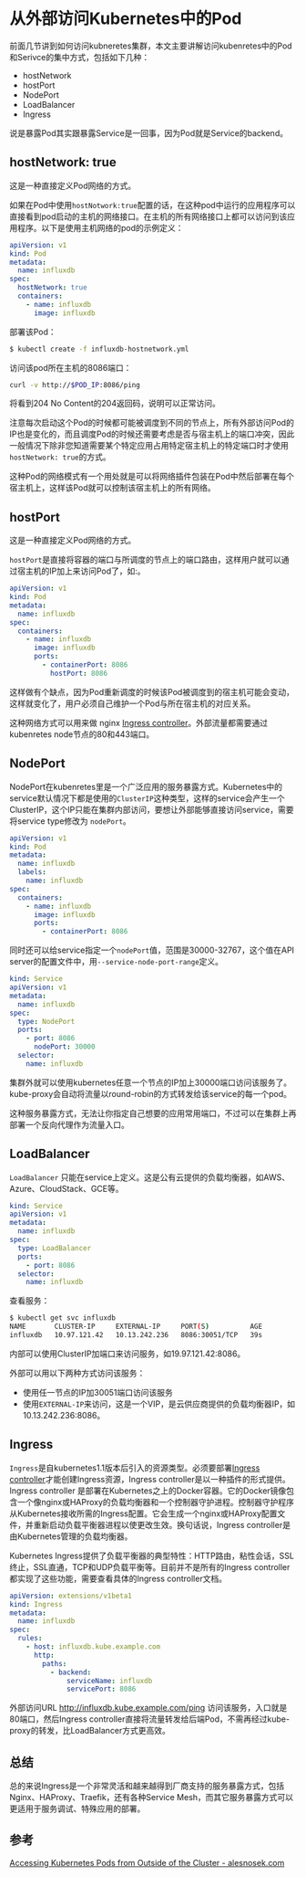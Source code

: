 # 从外部访问Kubernetes中的Pod

前面几节讲到如何访问kubneretes集群，本文主要讲解访问kubenretes中的Pod和Serivce的集中方式，包括如下几种：

- hostNetwork
- hostPort
- NodePort
- LoadBalancer
- Ingress

说是暴露Pod其实跟暴露Service是一回事，因为Pod就是Service的backend。

## hostNetwork: true

这是一种直接定义Pod网络的方式。

如果在Pod中使用`hostNotwork:true`配置的话，在这种pod中运行的应用程序可以直接看到pod启动的主机的网络接口。在主机的所有网络接口上都可以访问到该应用程序。以下是使用主机网络的pod的示例定义：

```yaml
apiVersion: v1
kind: Pod
metadata:
  name: influxdb
spec:
  hostNetwork: true
  containers:
    - name: influxdb
      image: influxdb
```

部署该Pod：

```bash
$ kubectl create -f influxdb-hostnetwork.yml
```

访问该pod所在主机的8086端口：

```bash
curl -v http://$POD_IP:8086/ping
```

将看到204 No Content的204返回码，说明可以正常访问。

注意每次启动这个Pod的时候都可能被调度到不同的节点上，所有外部访问Pod的IP也是变化的，而且调度Pod的时候还需要考虑是否与宿主机上的端口冲突，因此一般情况下除非您知道需要某个特定应用占用特定宿主机上的特定端口时才使用`hostNetwork: true`的方式。

这种Pod的网络模式有一个用处就是可以将网络插件包装在Pod中然后部署在每个宿主机上，这样该Pod就可以控制该宿主机上的所有网络。

## hostPort

这是一种直接定义Pod网络的方式。

`hostPort`是直接将容器的端口与所调度的节点上的端口路由，这样用户就可以通过宿主机的IP加上<hostPort>来访问Pod了，如<hostIP>:<hostPort>。

```yaml
apiVersion: v1
kind: Pod
metadata:
  name: influxdb
spec:
  containers:
    - name: influxdb
      image: influxdb
      ports:
        - containerPort: 8086
          hostPort: 8086
```

这样做有个缺点，因为Pod重新调度的时候该Pod被调度到的宿主机可能会变动，这样<hostIP>就变化了，用户必须自己维护一个Pod与所在宿主机的对应关系。

这种网络方式可以用来做 nginx [Ingress controller](https://github.com/kubernetes/ingress/tree/master/controllers/nginx)。外部流量都需要通过kubenretes node节点的80和443端口。

## NodePort

NodePort在kubenretes里是一个广泛应用的服务暴露方式。Kubernetes中的service默认情况下都是使用的`ClusterIP`这种类型，这样的service会产生一个ClusterIP，这个IP只能在集群内部访问，要想让外部能够直接访问service，需要将service type修改为 `nodePort`。

```yaml
apiVersion: v1
kind: Pod
metadata:
  name: influxdb
  labels:
    name: influxdb
spec:
  containers:
    - name: influxdb
      image: influxdb
      ports:
        - containerPort: 8086
```

同时还可以给service指定一个`nodePort`值，范围是30000-32767，这个值在API server的配置文件中，用`--service-node-port-range`定义。

```yaml
kind: Service
apiVersion: v1
metadata:
  name: influxdb
spec:
  type: NodePort
  ports:
    - port: 8086
      nodePort: 30000
  selector:
    name: influxdb
```

集群外就可以使用kubernetes任意一个节点的IP加上30000端口访问该服务了。kube-proxy会自动将流量以round-robin的方式转发给该service的每一个pod。

这种服务暴露方式，无法让你指定自己想要的应用常用端口，不过可以在集群上再部署一个反向代理作为流量入口。

## LoadBalancer

`LoadBalancer` 只能在service上定义。这是公有云提供的负载均衡器，如AWS、Azure、CloudStack、GCE等。

```yaml
kind: Service
apiVersion: v1
metadata:
  name: influxdb
spec:
  type: LoadBalancer
  ports:
    - port: 8086
  selector:
    name: influxdb
```

查看服务：

```bash
$ kubectl get svc influxdb
NAME       CLUSTER-IP     EXTERNAL-IP     PORT(S)          AGE
influxdb   10.97.121.42   10.13.242.236   8086:30051/TCP   39s
```

内部可以使用ClusterIP加端口来访问服务，如19.97.121.42:8086。

外部可以用以下两种方式访问该服务：

- 使用任一节点的IP加30051端口访问该服务
- 使用`EXTERNAL-IP`来访问，这是一个VIP，是云供应商提供的负载均衡器IP，如10.13.242.236:8086。

## Ingress

`Ingress`是自kubernetes1.1版本后引入的资源类型。必须要部署[Ingress controller](https://github.com/kubernetes/ingress/tree/master/controllers/nginx)才能创建Ingress资源，Ingress controller是以一种插件的形式提供。Ingress controller 是部署在Kubernetes之上的Docker容器。它的Docker镜像包含一个像nginx或HAProxy的负载均衡器和一个控制器守护进程。控制器守护程序从Kubernetes接收所需的Ingress配置。它会生成一个nginx或HAProxy配置文件，并重新启动负载平衡器进程以使更改生效。换句话说，Ingress controller是由Kubernetes管理的负载均衡器。

Kubernetes Ingress提供了负载平衡器的典型特性：HTTP路由，粘性会话，SSL终止，SSL直通，TCP和UDP负载平衡等。目前并不是所有的Ingress controller都实现了这些功能，需要查看具体的Ingress controller文档。

```yaml
apiVersion: extensions/v1beta1
kind: Ingress
metadata:
  name: influxdb
spec:
  rules:
    - host: influxdb.kube.example.com
      http:
        paths:
          - backend:
              serviceName: influxdb
              servicePort: 8086
```

外部访问URL http://influxdb.kube.example.com/ping 访问该服务，入口就是80端口，然后Ingress controller直接将流量转发给后端Pod，不需再经过kube-proxy的转发，比LoadBalancer方式更高效。

## 总结

总的来说Ingress是一个非常灵活和越来越得到厂商支持的服务暴露方式，包括Nginx、HAProxy、Traefik，还有各种Service Mesh，而其它服务暴露方式可以更适用于服务调试、特殊应用的部署。

## 参考

[Accessing Kubernetes Pods from Outside of the Cluster - alesnosek.com](http://alesnosek.com/blog/2017/02/14/accessing-kubernetes-pods-from-outside-of-the-cluster/)